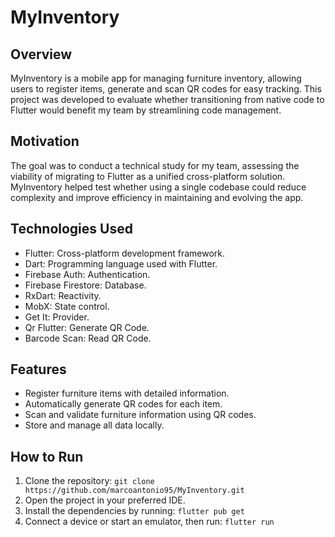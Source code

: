 # MyInventory
## Overview
MyInventory is a mobile app for managing furniture inventory, allowing users to register items, generate and scan QR codes for easy tracking. This project was developed to evaluate whether transitioning from native code to Flutter would benefit my team by streamlining code management.

## Motivation
The goal was to conduct a technical study for my team, assessing the viability of migrating to Flutter as a unified cross-platform solution. MyInventory helped test whether using a single codebase could reduce complexity and improve efficiency in maintaining and evolving the app.

## Technologies Used
- Flutter: Cross-platform development framework.
- Dart: Programming language used with Flutter.
- Firebase Auth: Authentication.
- Firebase Firestore: Database.
- RxDart: Reactivity.
- MobX: State control.
- Get It: Provider.
- Qr Flutter: Generate QR Code.
- Barcode Scan: Read QR Code.

## Features
- Register furniture items with detailed information.
- Automatically generate QR codes for each item.
- Scan and validate furniture information using QR codes.
- Store and manage all data locally.

## How to Run
1. Clone the repository:
`git clone https://github.com/marcoantonio95/MyInventory.git`
2. Open the project in your preferred IDE.
3. Install the dependencies by running:
`flutter pub get`
4. Connect a device or start an emulator, then run:
`flutter run`

